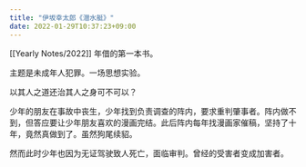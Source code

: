 ```yaml
---
title: "伊坂幸太郎《潜水艇》"
date: 2022-01-29T10:37:23+09:00
---
```


[[Yearly Notes/2022]] 年借的第一本书。

主题是未成年人犯罪。一场思想实验。

以其人之道还治其人之身可不可以？

少年的朋友在事故中丧生，少年找到负责调查的阵内，要求重判肇事者。阵内做不到，但答应要让少年朋友喜欢的漫画完结。此后阵内每年找漫画家催稿，坚持了十年，竟然真做到了。虽然狗尾续貂。

然而此时少年也因为无证驾驶致人死亡，面临审判。曾经的受害者变成加害者。